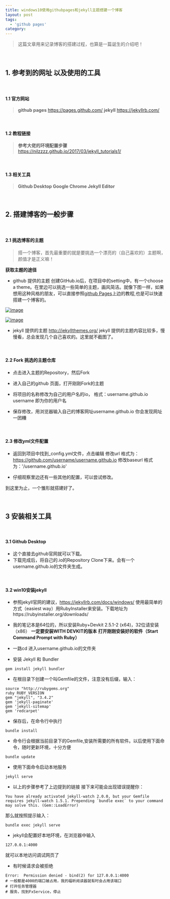 ```yaml
---
title: windows10使用githubpages和jekyll主题搭建一个博客
layout: post
tags:
  - 'github pages'
category: 
---
```


> 这篇文章用来记录博客的搭建过程，也算是一篇诞生的介绍吧！

　　　　　　　　　　　　　　　　　　
## 1. 参考到的网址 以及使用的工具
　　　　　　　　　　　　　　　　　　
#### 1.1 官方网站
>**github pages**
https://pages.github.com/
**jekyll**
https://jekyllrb.com/

　　　　　　　　　　　　　　　　　　
#### 1.2 教程链接
>**参考大佬的环境配置步骤**
https://nilzzzz.github.io/2017/03/jekyll_tutorials1/

　　　　　　　　　　　　　　　　　　
#### 1.3 相关工具
>**Github Desktop
Google Chrome
Jekyll Editor**

　　　　　　　　　　　　　　　　　　


## 2. 搭建博客的一般步骤

　　　　　　　　　　　　　　　　　　
#### 2.1 挑选博客的主题
> 搭一个博客，首先最重要的就是要挑选一个漂亮的（自己喜欢的）主题啊，颜值才是正义嘛！

**获取主题的途径**
- github 提供的主题
创建GitHub.io后，在项目中的setting中，有一个choose a theme。在里边可以挑选一些简单的主题，画风简洁。就像下图一样，如果想用这种风格的朋友，可以直接参照[github Pages](https://pages.github.com/)上边的教程,也是可以快速搭建一个博客的。

[![image](F:/except_this_one/github/zhaijiankun.github.io/assets/images/20180729093826.png)](/zhaijiankun.github.io/assets/images/20180729093826.png)

[![image](F:/except_this_one/github/zhaijiankun.github.io/assets/images/20180729095714.png)](http://zhaijiankun.github.io/asserts/images/20180729095714.png)

- jekyll 提供的主题
http://jekyllthemes.org/
jekyll 提供的主题内容比较多，慢慢看，总会发现几个自己喜欢的。这里就不截图了。

　　　　　　　　　　　　　　　　　　
#### 2.2 Fork 挑选的主题仓库
- 点击进入主题的Repository，然后Fork

- 进入自己的github 页面，打开刚刚Fork的主题
- 将项目的名称修改为自己的用户名的io，
格式：username.github.io
username 即为你的用户名

- 保存修改，用浏览器输入自己的博客网址username.github.io
你会发现网址一团糟

　　　　　　　　　　　　　　　　　　
#### 2.3 修改yml文件配置
- 返回到项目中找到_config.yml文件，点击编辑
修改url 格式为：https://github.com/username/username.github.io
修改baseurl 格式为：'/username.github.io'

- 仔细观察里边还有一些其他的配置，可以尝试修改。

到这里为止，一个雏形就搭建好了。

　　　　　　　　　　　　　　　　　　
## 3 安装相关工具

　　　　　　　　　　　　　　　　　　
#### 3.1 Github Desktop  

- 这个直接去github官网就可以下载。
- 下载完成后，将自己的.io的Repository Clone下来。会有一个username.github.io的文件夹生成。

　　　　　　　　　　　　　　　　　　
#### 3.2 win10安装jekyll
- 参照jekyll官网的建议，https://jekyllrb.com/docs/windows/ 使用最简单的方式（easiest way）用RubyInstaller来安装。下载地址为https://rubyinstaller.org/downloads/
- 我的笔记本是64位的，所以安装Ruby+Devkit 2.5.1-2 (x64)，32位请安装（x86）
**一定要安装WITH DEVKIT的版本**
**打开刚刚安装好的软件（Start Command Prompt with Ruby）**

- 一路cd 进入username.github.io的文件夹

- 安装 Jekyll 和 Bundler
~~~
gem install jekyll bundler
~~~

- 在根目录下创建一个叫Gemfile的文件，注意没有后缀，输入：
~~~
source "http://rubygems.org"
ruby RUBY_VERSION
gem "jekyll", "3.4.2"
gem 'jekyll-paginate'
gem 'jekyll-sitemap'
gem 'redcarpet'
~~~

- 保存后，在命令行中执行
~~~
bundle install
~~~

- 命令行会根据当前目录下的Gemfile,安装所需要的所有软件。以后使用下面命令，随时更新环境，十分方便
~~~
bundle update
~~~

- 使用下面命令启动本地服务
~~~
jekyll serve
~~~
- 以上的步骤参考了上边提到的链接
接下来可能会出现错误提醒你：
~~~
You have already activated jekyll-watch 2.0.0, but your Gemfile requires jekyll-watch 1.5.1. Prepending `bundle exec` to your command may solve this. (Gem::LoadError)
~~~
那么就按照提示输入：
~~~
bundle exec jekyll serve
~~~

- jekyll会配置好本地环境，在浏览器中输入
~~~
127.0.0.1:4000
~~~
就可以本地访问调试网页了

- 有时候请求会被拒绝
~~~
Error:  Permission denied - bind(2) for 127.0.0.1:4000
# 一般都是4000的端口被占用，我的福昕阅读器就有时会占用该端口
# 打开任务管理器
# 服务，找到FxService，停止
~~~


